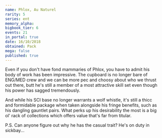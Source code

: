 ```yaml
---
name: Phlox, Au Naturel
rarity: 5
series: ent
memory_alpha:
bigbook_tier: 6
events: 21
in_portal: true
date: 16/10/2018
obtained: Pack
mega: false
published: true
---
```


Even if you don't have fond mammaries of Phlox, you have to admit his body of work has been impressive. The cupboard is no longer bare of ENG/MED crew and we can be more pec and choosy about who we thrust out there, butt he's still a member of a most attractive skill set even though his power has sagged tremendously.

And while his SCI base no longer warrants a wolf whistle, it's still a thicc and formidable package when taken alongside his fringe benefits, such as his dangling gauntlet pairs. What perks up his desirability the most is a big ol' rack of collections which offers value that's far from titular. 

P.S. Can anyone figure out why he has the casual trait? He's on duty in sickbay...
